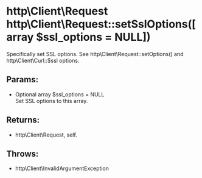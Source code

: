 # http\Client\Request http\Client\Request::setSslOptions([array $ssl_options = NULL])

Specifically set SSL options.
See http\Client\Request::setOptions() and http\Client\Curl::$ssl options.

## Params:

* Optional array $ssl_options = NULL  
  Set SSL options to this array.

## Returns:

* http\Client\Request, self.

## Throws:

* http\Client\InvalidArgumentException

